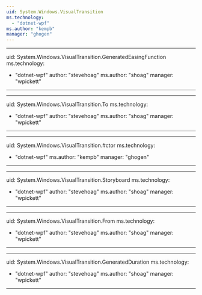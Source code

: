 ```yaml
---
uid: System.Windows.VisualTransition
ms.technology: 
  - "dotnet-wpf"
ms.author: "kempb"
manager: "ghogen"
---
```


---
uid: System.Windows.VisualTransition.GeneratedEasingFunction
ms.technology: 
  - "dotnet-wpf"
author: "stevehoag"
ms.author: "shoag"
manager: "wpickett"
---

---
uid: System.Windows.VisualTransition.To
ms.technology: 
  - "dotnet-wpf"
author: "stevehoag"
ms.author: "shoag"
manager: "wpickett"
---

---
uid: System.Windows.VisualTransition.#ctor
ms.technology: 
  - "dotnet-wpf"
ms.author: "kempb"
manager: "ghogen"
---

---
uid: System.Windows.VisualTransition.Storyboard
ms.technology: 
  - "dotnet-wpf"
author: "stevehoag"
ms.author: "shoag"
manager: "wpickett"
---

---
uid: System.Windows.VisualTransition.From
ms.technology: 
  - "dotnet-wpf"
author: "stevehoag"
ms.author: "shoag"
manager: "wpickett"
---

---
uid: System.Windows.VisualTransition.GeneratedDuration
ms.technology: 
  - "dotnet-wpf"
author: "stevehoag"
ms.author: "shoag"
manager: "wpickett"
---
